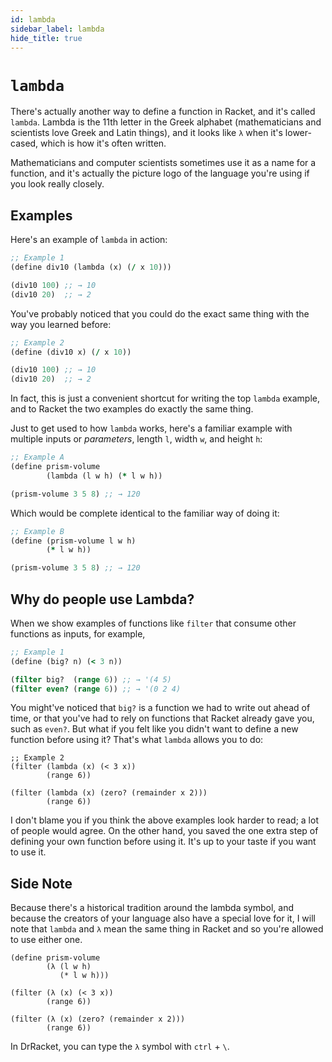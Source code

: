 ```yaml
---
id: lambda
sidebar_label: lambda
hide_title: true
---
```


# `lambda`

There's actually another way to define a function in Racket, and it's called
`lambda`. Lambda is the 11th letter in the Greek alphabet (mathematicians and
scientists love Greek and Latin things), and it looks like `λ` when it's
lower-cased, which is how it's often written.

Mathematicians and computer scientists sometimes use it as a name for a
function, and it's actually the picture logo of the language you're using if you
look really closely.

## Examples

Here's an example of `lambda` in action:

``` clojure
;; Example 1
(define div10 (lambda (x) (/ x 10)))

(div10 100) ;; → 10
(div10 20)  ;; → 2
```

You've probably noticed that you could do the exact same thing with the way you
learned before:

``` clojure
;; Example 2
(define (div10 x) (/ x 10))

(div10 100) ;; → 10
(div10 20)  ;; → 2
```

In fact, this is just a convenient shortcut for writing the top `lambda`
example, and to Racket the two examples do exactly the same thing.

Just to get used to how `lambda` works, here's a familiar example with multiple
inputs or _parameters_, length `l`, width `w`, and height `h`:

``` clojure
;; Example A
(define prism-volume
        (lambda (l w h) (* l w h))

(prism-volume 3 5 8) ;; → 120
```

Which would be complete identical to the familiar way of doing it:

``` clojure
;; Example B
(define (prism-volume l w h)
        (* l w h))

(prism-volume 3 5 8) ;; → 120
```

## Why do people use Lambda?

When we show examples of functions like `filter` that consume other functions as
inputs, for example,

``` clojure
;; Example 1
(define (big? n) (< 3 n))

(filter big?  (range 6)) ;; → '(4 5)
(filter even? (range 6)) ;; → '(0 2 4)
```

You might've noticed that `big?` is a function we had to write out ahead of
time, or that you've had to rely on functions that Racket already gave you, such
as `even?`. But what if you felt like you didn't want to define a new function 
before using it? That's what `lambda` allows you to do:

``` racket
;; Example 2
(filter (lambda (x) (< 3 x)) 
        (range 6))

(filter (lambda (x) (zero? (remainder x 2))) 
        (range 6))
```

I don't blame you if you think the above examples look harder to read; a lot of
people would agree. On the other hand, you saved the one extra step of defining 
your own function before using it. It's up to your taste if you want to use it.

## Side Note

Because there's a historical tradition around the lambda symbol, and because the
creators of your language also have a special love for it, I will note that
`lambda` and `λ` mean the same thing in Racket and so you're allowed to use
either one.

``` racket
(define prism-volume
        (λ (l w h)
           (* l w h)))

(filter (λ (x) (< 3 x)) 
        (range 6))

(filter (λ (x) (zero? (remainder x 2))) 
        (range 6))
```

In DrRacket, you can type the `λ` symbol with `ctrl` + `\`.
